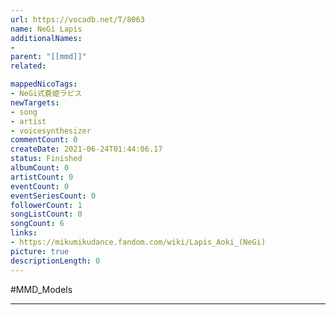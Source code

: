 ```yaml
---
url: https://vocadb.net/T/8063
name: NeGi Lapis
additionalNames: 
- 
parent: "[[mmd]]"
related:

mappedNicoTags:
- NeGi式蒼姫ラピス
newTargets:
- song
- artist
- voicesynthesizer
commentCount: 0
createDate: 2021-06-24T01:44:06.17
status: Finished
albumCount: 0
artistCount: 0
eventCount: 0
eventSeriesCount: 0
followerCount: 1
songListCount: 0
songCount: 6
links: 
- https://mikumikudance.fandom.com/wiki/Lapis_Aoki_(NeGi)
picture: true
descriptionLength: 0
---
```


#MMD_Models



---

